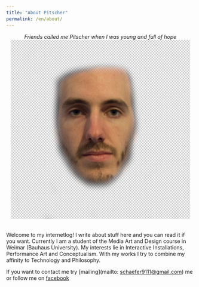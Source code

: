 ```yaml
---
title: "About Pitscher"
permalink: /en/about/
---
```

<center><i>Friends called me Pitscher when I was young and full of hope</i>
<img src="/img/me.png" alt="Pitscher" width="480" height="480">
</center>
<br>
  
Welcome to my internetlog!
I write about stuff here and you can read it if you want. Currently I am a student of the Media Art and Design course in Weimar (Bauhaus University). My interests lie in Interactive Installations, Performance Art and Conceptualism. With my works I try to combine my affinity to Technology and Philosophy.

If you want to contact me try [mailing](mailto: schaefer9111@gmail.com) me or follow me on [facebook](http://www.facebook.com/pi43r)
